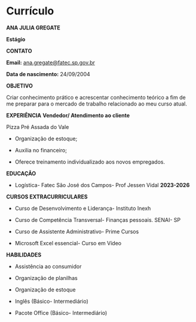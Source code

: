 # Currículo
**ANA JULIA GREGATE**

**Estágio**

**CONTATO**

**Email:** [ana.gregate@fatec.sp.gov.br](mailto:ana.gregate@fatec.sp.gov.br)

**Data de nascimento:** 24/09/2004

**OBJETIVO**

Criar conhecimento prático e acrescentar conhecimento teórico a fim de me preparar para o mercado de trabalho relacionado ao meu curso atual.

**EXPERIÊNCIA**
**Vendedor/ Atendimento ao cliente**

Pizza Pré Assada do Vale

* Organização de estoque;

* Auxilia no financeiro;

* Oferece treinamento individualizado aos novos empregados.

**EDUCAÇÃO**

* Logística- Fatec São José dos Campos- Prof Jessen Vidal **2023-2026**

**CURSOS EXTRACURRICULARES**

* Curso de Desenvolvimento e Liderança- Instituto Inexh

* Curso de Competência Transversal- Finanças pessoais. SENAI- SP

* Curso de Assistente Administrativo- Prime Cursos

* Microsoft Excel essencial- Curso em Vídeo

**HABILIDADES**

* Assistência ao consumidor

* Organização de planilhas

* Organização de estoque

* Inglês (Básico- Intermediário)

* Pacote Office (Básico- Intermediário)

